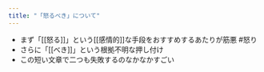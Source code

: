 ```yaml
---
title: "「怒るべき」について"
---
```


- まず「[[怒る]]」という[[感情的]]な手段をおすすめするあたりが筋悪 #怒り
- さらに「[[べき]]」という根拠不明な押し付け
- この短い文章で二つも失敗するのなかなかすごい
